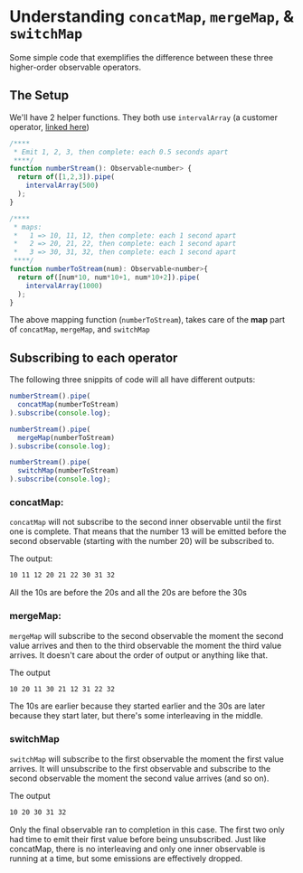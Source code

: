 # Understanding `concatMap`, `mergeMap`, & `switchMap`

Some simple code that exemplifies the difference between these three higher-order observable operators. 

## The Setup 

We'll have 2 helper functions. They both use `intervalArray` (a customer operator, [linked here](intervalArray.md))

```JavaScript
/****
 * Emit 1, 2, 3, then complete: each 0.5 seconds apart
 ****/
function numberStream(): Observable<number> {
  return of([1,2,3]).pipe(
    intervalArray(500)
  );
}

/****
 * maps:
 *   1 => 10, 11, 12, then complete: each 1 second apart 
 *   2 => 20, 21, 22, then complete: each 1 second apart
 *   3 => 30, 31, 32, then complete: each 1 second apart
 ****/
function numberToStream(num): Observable<number>{
  return of([num*10, num*10+1, num*10+2]).pipe(
    intervalArray(1000)
  );
}

```

The above mapping function (`numberToStream`), takes care of the **map** part of `concatMap`, `mergeMap`, and `switchMap`

## Subscribing to each operator 

The following three snippits of code will all have different outputs:

```JavaScript
numberStream().pipe(
  concatMap(numberToStream)
).subscribe(console.log);
```
```JavaScript
numberStream().pipe(
  mergeMap(numberToStream)
).subscribe(console.log);
```
```JavaScript
numberStream().pipe(
  switchMap(numberToStream)
).subscribe(console.log);
```

### concatMap:

`concatMap` will not subscribe to the second inner observable until the first one is complete. That means that the number 13 will be emitted before the second observable (starting with the number 20) will be subscribed to.

The output:
```HTML
10 11 12 20 21 22 30 31 32
```

All the 10s are before the 20s and all the 20s are before the 30s

### mergeMap:

`mergeMap` will subscribe to the second observable the moment the second value arrives and then to the third observable the moment the third value arrives. It doesn't care about the order of output or anything like that.

The output
```HTML
10 20 11 30 21 12 31 22 32
```
The 10s are earlier because they started earlier and the 30s are later because they start later, but there's some interleaving in the middle.

### switchMap

`switchMap` will subscribe to the first observable the moment the first value arrives. It will unsubscribe to the first observable and subscribe to the second observable the moment the second value arrives (and so on).

The output
```HTML
10 20 30 31 32
```

Only the final observable ran to completion in this case. The first two only had time to emit their first value before being unsubscribed. Just like concatMap, there is no interleaving and only one inner observable is running at a time, but some emissions are effectively dropped.
